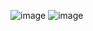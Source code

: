 ![image](https://user-images.githubusercontent.com/89857716/132475713-fcfaef7b-6bea-4e27-9e86-345951dc34ba.png)
![image](https://user-images.githubusercontent.com/89857716/132475754-b33d9adc-701c-4a67-943f-f299016bb560.png)

